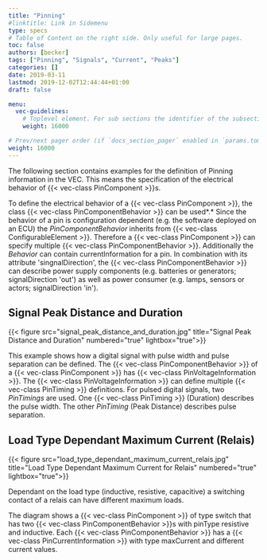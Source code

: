```yaml
---
title: "Pinning"
#linktitle: Link in Sidemenu
type: specs
# Table of Content on the right side. Only useful for large pages.
toc: false
authors: [becker]
tags: ["Pinning", "Signals", "Current", "Peaks"]
categories: []
date: 2019-03-11
lastmod: 2019-12-02T12:44:44+01:00
draft: false

menu:
  vec-guidelines:
    # Toplevel element. For sub sections the identifier of the subsection
    weight: 16000

# Prev/next pager order (if `docs_section_pager` enabled in `params.toml`)
weight: 16000
---
```

The following section contains examples for the definition of Pinning information in the VEC. This means the specification of the electrical behavior of {{< vec-class PinComponent >}}s. 


To define the electrical behavior of a {{< vec-class PinComponent >}}, the class {{< vec-class PinComponentBehavior >}} can be used*.* Since the behavior of a pin is configuration dependent (e.g. the software deployed on an ECU) the *PinComponentBehavior* inherits from {{< vec-class ConfigurableElement >}}. Therefore a {{< vec-class PinComponent >}} can specify multiple {{< vec-class PinComponentBehavior >}}. Additionally the *Behavior* can contain currentInformation for a pin. In combination with its attribute 'singnalDirection', the {{< vec-class PinComponentBehavior >}} can describe power supply components (e.g. batteries or generators; signalDirection 'out') as well as power consumer (e.g. lamps, sensors or actors; signalDirection 'in').

## Signal Peak Distance and Duration 
{{< figure src="signal_peak_distance_and_duration.jpg" title="Signal Peak Distance and Duration" numbered="true" lightbox="true">}}

This example shows how a digital signal with pulse width and pulse separation can be defined. The {{< vec-class PinComponentBehavior >}} of a {{< vec-class PinComponent >}} has {{< vec-class PinVoltageInformation >}}. The {{< vec-class PinVoltageInformation >}} can define multiple {{< vec-class PinTiming >}} definitions. For pulsed digital signals, two *PinTimings* are used. One {{< vec-class PinTiming >}} (Duration) describes the pulse width. The other *PinTiming* (Peak Distance) describes pulse separation.

## Load Type Dependant Maximum Current (Relais) 
{{< figure src="load_type_dependant_maximum_current_relais.jpg" title="Load Type Dependant Maximum Current for Relais" numbered="true" lightbox="true">}}

Dependant on the load type (inductive, resistive, capacitive) a switching contact of a relais can have different maximum loads.

The diagram shows a {{< vec-class PinComponent >}} of type switch that has two {{< vec-class PinComponentBehavior >}}s with pinType resistive and inductive. Each {{< vec-class PinComponentBehavior >}} has a {{< vec-class PinCurrentInformation >}} with type maxCurrent and different current values.
